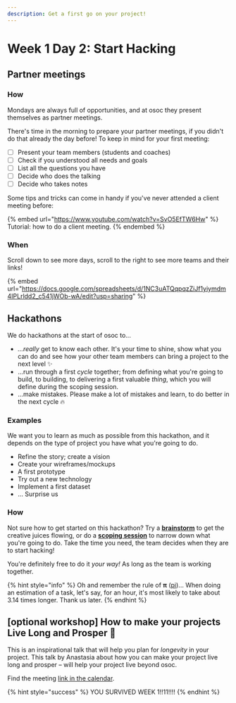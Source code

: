 ```yaml
---
description: Get a first go on your project!
---
```


# Week 1 Day 2: Start Hacking

## Partner meetings

### How

Mondays are always full of opportunities, and at osoc they present themselves as partner meetings.

There's time in the morning to prepare your partner meetings, if you didn't do that already the day before! To keep in mind for your first meeting:

* [ ] Present your team members (students and coaches)
* [ ] Check if you understood all needs and goals
* [ ] List all the questions you have
* [ ] Decide who does the talking
* [ ] Decide who takes notes

Some tips and tricks can come in handy if you've never attended a client meeting before:

{% embed url="https://www.youtube.com/watch?v=SvO5EfTW6Hw" %}
Tutorial: how to do a client meeting.
{% endembed %}

### When

Scroll down to see more days, scroll to the right to see more teams and their links!

{% embed url="https://docs.google.com/spreadsheets/d/1NC3uATQqpqzZiJf1yiymdm4IPLrldd2_c541jWOb-wA/edit?usp=sharing" %}

## Hackathons

We do hackathons at the start of osoc to...

* _...really_ get to know each other. It's your time to shine, show what you can do and see how your other team members can bring a project to the next level ✨
* ...run through a first _cycle_ together; from defining what you're going to build, to building, to delivering a first valuable _thing_, which you will define during the scoping session.
* ...make mistakes. Please make a lot of mistakes and learn, to do better in the next cycle 🔥

### Examples

We want you to learn as much as possible from this hackathon, and it depends on the type of project you have what you're going to do.

* Refine the story; create a vision
* Create your wireframes/mockups
* A first prototype
* Try out a new technology
* Implement a first dataset
* ... Surprise us

### How

Not sure how to get started on this hackathon? Try a [**brainstorm**](https://help.osoc.be/global/coaches/the-coaching-job/how-to-manage-a-team#3-brainstorm-ideas-2-bonus-adaptions) to get the creative juices flowing, or do a [**scoping session**](https://help.osoc.be/global/coaches/the-coaching-job/how-to-manage-a-team#how-to-do-a-scoping-session) to narrow down what you're going to do. Take the time you need, the team decides when they are to start hacking!&#x20;

You're definitely free to do it _your way!_ As long as the team is working together.

{% hint style="info" %}
Oh and remember the rule of **π** ([pi](https://twitter.com/pietercolpaert))... When doing an estimation of a task, let's say, for an hour, it's most likely to take about 3.14 times longer. Thank us later.
{% endhint %}

## \[optional workshop] How to make your projects Live Long and Prosper 🖖

This is an inspirational talk that will help you plan for _longevity_ in your project. This talk by Anastasia about how you can make your project live long and prosper – will help your project live beyond osoc.

Find the meeting [link in the calendar](https://calendar.google.com/calendar/u/0/embed?src=mietclaes.com\_h1rs31a79809r742e5lpdpegbg@group.calendar.google.com\&ctz=Europe/Brussels\&dates=20220704/20220708\&mode=week).

{% hint style="success" %}
YOU SURVIVED WEEK 1!!11!!!!
{% endhint %}
